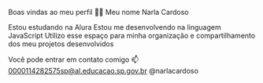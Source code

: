 Boas vindas ao meu perfil 💙💙
Meu nome Narla Cardoso

Estou estudando na Alura
Estou me desenvolvendo na linguagem JavaScript
Utilizo esse espaço para minha organização e compartilhamento dos meu projetos desenvolvidos

Você pode entrar em contato comigo 📫
0000114282575sp@al.educacao.sp.gov.br
@narlacardoso
